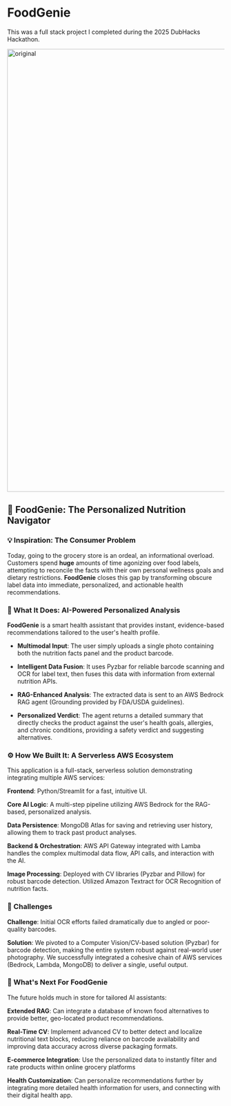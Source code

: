 # FoodGenie
This was a full stack project I completed during the 2025 DubHacks Hackathon.

<img width="1919" height="1025" alt="original" src="https://github.com/user-attachments/assets/30d99cf3-ab38-4d5d-8343-beab65b7d2c9" />

## 🥗 FoodGenie: The Personalized Nutrition Navigator

### 💡 Inspiration: The Consumer Problem
Today, going to the grocery store is an ordeal, an informational overload. Customers spend **huge** amounts of time agonizing over food labels, attempting to reconcile the facts with their own personal wellness goals and dietary restrictions. **FoodGenie** closes this gap by transforming obscure label data into immediate, personalized, and actionable health recommendations.

### 🎯 What It Does: AI-Powered Personalized Analysis
**FoodGenie** is a smart health assistant that provides instant, evidence-based recommendations tailored to the user's health profile.

- **Multimodal Input**: The user simply uploads a single photo containing both the nutrition facts panel and the product barcode.

- **Intelligent Data Fusion**: It uses Pyzbar for reliable barcode scanning and OCR for label text, then fuses this data with information from external nutrition APIs.

- **RAG-Enhanced Analysis**: The extracted data is sent to an AWS Bedrock RAG agent (Grounding provided by FDA/USDA guidelines).

- **Personalized Verdict**: The agent returns a detailed summary that directly checks the product against the user's health goals, allergies, and chronic conditions, providing a safety verdict and suggesting alternatives.

### ⚙️ How We Built It: A Serverless AWS Ecosystem
This application is a full-stack, serverless solution demonstrating integrating multiple AWS services:

**Frontend**: Python/Streamlit for a fast, intuitive UI.

**Core AI Logic**: A multi-step pipeline utilizing AWS Bedrock for the RAG-based, personalized analysis.

**Data Persistence**: MongoDB Atlas for saving and retrieving user history, allowing them to track past product analyses.

**Backend & Orchestration**: AWS API Gateway integrated with Lamba handles the complex multimodal data flow, API calls, and interaction with the AI.

**Image Processing**: Deployed with CV libraries (Pyzbar and Pillow) for robust barcode detection. Utilized Amazon Textract for OCR Recognition of nutrition facts.

### 🚧 Challenges
**Challenge**: Initial OCR efforts failed dramatically due to angled or poor-quality barcodes.

**Solution**: We pivoted to a Computer Vision/CV-based solution (Pyzbar) for barcode detection, making the entire system robust against real-world user photography. We successfully integrated a cohesive chain of AWS services (Bedrock, Lambda, MongoDB) to deliver a single, useful output.

### 🚀 What's Next For FoodGenie
The future holds much in store for tailored AI assistants:

**Extended RAG**: Can integrate a database of known food alternatives to provide better, geo-located product recommendations.

**Real-Time CV**: Implement advanced CV to better detect and localize nutritional text blocks, reducing reliance on barcode availability and improving data accuracy across diverse packaging formats.

**E-commerce Integration**: Use the personalized data to instantly filter and rate products within online grocery platforms

**Health Customization**: Can personalize recommendations further by integrating more detailed health information for users, and connecting with their digital health app.
